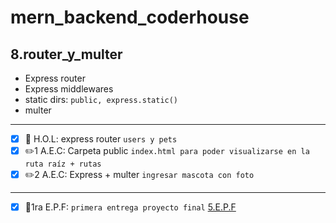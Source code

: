 # mern_backend_coderhouse

## 8.router_y_multer

- Express router
- Express middlewares
- static dirs: `public, express.static()`
- multer

---

- [x] 🥼 H.O.L: express router `users y pets`
- [x] ✏️1 A.E.C: Carpeta public `index.html para poder visualizarse en la ruta raíz + rutas`
- [x] ✏️2 A.E.C: Express + multer `ingresar mascota con foto`
--- 

- [x] 🥇1ra E.P.F: `primera entrega proyecto final` [5.E.P.F](https://github.com/ortizfram/mern_backend_coderhouse/tree/8.router_y_multer/5.E.P.F)
